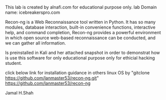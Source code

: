 This lab is created by alnafi.com for educational purpose only. 
lab Domain name: icebreakerspro.com 

Recon-ng is a Web Reconnaissance tool written in Python. It has so many modules, database interaction, built-in convenience functions, interactive help, and command completion, Recon-ng provides a powerful environment in which open source web-based reconnaissance can be conducted, and we can gather all information.

Is preinstalled in Kali and her attached snapshot in order to demonstrat how is use this software for only educational purpose only for ethicial hacking student. 

click below link for installation guidance in others linux OS by "gitclone https://github.com/lanmaster53/recon-ng.git"
https://github.com/lanmaster53/recon-ng

Jamal H.Shah
